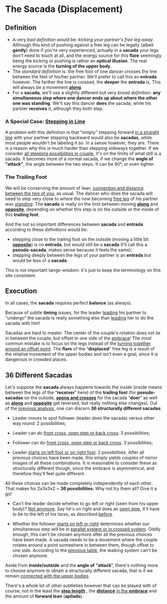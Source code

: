 # The Sacada (Displacement)

## Definition

-   A very _bad definition_ would be: _kicking your partner's free leg away_. Although this kind of pushing against a free leg can be legally (albeit **gently**) done if you're very experienced, actually in a **sacada** your legs don't need to touch at all, and the energy source for this **flare** seemingly being the kicking or pushing is rather an **optical illusion**. The real energy source is the **turning of the upper body**.
-   The _standard definition_ is: the free foot of one dancer crosses the line between the feet of his/her partner. We'll prefer to call this an **entrada** however. The farther the line is crossed, the **deeper** the **entrada** is. This will always be a movement **[along](navigation-in-couple.html)**.
-   For a **sacada**, we'll use a slightly different but _very broad definition_: **any simultaneous step where one dancer ends up about where the other one was standing**. We'll say this dancer **does** the sacada, while his partner **receives** it, although they both step.

### A Special Case: [Stepping in Line](walking-in-line.html)

A problem with this definition is that “simply” stepping forward [in a straight line](walking-in-line.html) with your partner stepping backward would also be **sacadas**, while most people wouldn't be labeling it so. In a sense however, they are. There is a reason why this is much harder than stepping sideways together. If we consider [all stepping possibilities in couple](navigation-in-couple.html), it's on the limits of what still is a sacada. It becomes more of a normal sacada, if we change the **angle of “attack”**, the angle between the two steps. It can be 90°, or even tighter.

### The Trailing Foot

We will be conserving the amount of lean, [connection and distance between the two of you](../walking/embrace-dissociation.html), as usual. The dancer who does the sacada will need to step very close to where the now becoming [free leg](../walking/walking.html) of his partner was [standing](../walking/walking.html). The **sacada** is really on the limit between moving **[along](navigation-in-couple.html)** and **[opposite](navigation-in-couple.html)**, depending on whether this step is on the outside or the inside of this **trailing foot**.

And the not so important differences between **sacada** and **entrada** according to these definitions would be:

-   stepping close to the trailing foot on the outside (moving a little bit [**opposite**](navigation-in-couple.html)) is no **entrada**, but would still be a **sacada** (I'll call this a **pseudo-sacada**, makes sense because it feels the same);
-   stepping deeply between the legs of your partner is an **entrada** but would be less of a **sacada**.

This is not important tango-wisdom: it's just to keep the terminology on this site consistent.

## Execution

In all cases, the **sacada** requires perfect **balance** (as always).

Because of subtle **timing** issues, for the leader [leading](../walking/leading-and-following.html) his partner to “undergo” the sacada is really something else than [leading](../walking/leading-and-following.html) her to do the sacada with him!

Sacadas are hard to master. The center of the couple's rotation does not lie in between the couple, but offset to one side of the [embrace](../walking/embrace-dissociation.html)! The most common mistake is to focus on the legs instead of the [turning together around an offset point](navigation-in-couple.html). The **flare** of the “**displaced**” free leg is a result of the relative movement of the upper bodies and isn't even a goal, since it is dangerous in crowded places.

## 36 Different Sacadas

Let's suppose the **sacada** always happens towards the inside (inside means between the legs of the “**receiver**” here) of the **trailing foot** (for **pseudo-sacadas** on the outside, **[opens and crosses](steps-in-couple.html)** for the sacada “**doer**” as well as **[along](navigation-in-couple.html)** and **[opposite](navigation-in-couple.html)** get reversed, but really nothing else changes). Out of the [previous analysis](stepping-together-combinations.html), one can discern **36 structurally different sacadas**:

-   Leader moves to spot follower (leader does the sacada) versus other way round: 2 possibilities;

-   Leader can do [front cross, open step or back cross](steps-in-couple.html): 3 possibilities;

-   Follower can do [front cross, open step or back cross](steps-in-couple.html): 3 possibilities;

-   Leader [starts on left foot or on right foot](../walking/walking.html): 2 possibilities. After all previous choices have been made, this simply yields couples of mirror images of all these combinations. It is reasonable to consider these as structurally different though, since the embrace is asymmetrical, and therefore they'll feel quite different.


All these choices can be made completely independently of each other. That makes for 2x3x3x2 = **36 possibilities**. Why not try them all? Give it a go!

-   Can't the leader decide whether to go left or right (seen from his upper body)? [Not anymore](http://www.youtube.com/watch?v=74YLwinLT7M). Say he's on right and does an [open step](steps-in-couple.html), it'll have to be to the left of his torso, as described [before](steps-in-couple.html).

-   Whether the follower [starts on left or right](../walking/walking.html) determines whether our simultaneous step will be in [parallel system or in crossed system](walking-system.html). Oddly enough, this can't be chosen anymore after all the previous choices have been made. A sacada needs to be a movement where the couple rotates around a point somewhere in between them, though offset to one side. According to the [previous table](navigation-in-couple.html), the walking system can't be chosen anymore.


Aside from **inside/outside** and the **angle of “attack**”, there's nothing more to choose anymore to obtain a structurally different sacada, that is if we remain [connected with the upper bodies](../walking/embrace-dissociation.html).

There's a whole lot of other subtleties however that can be played with of course, not in the least the **[step length](../walking/walking.html)** , the **[distance](../walking/embrace-dissociation.html)** [in the **embrace**](../walking/embrace-dissociation.html) and the amount of **forward lean** (**apilado**).
